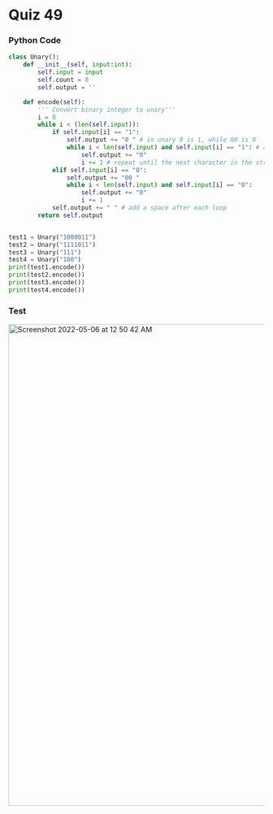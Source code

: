 # Quiz 49

### Python Code

```.py
class Unary():
    def __init__(self, input:int):
        self.input = input
        self.count = 0
        self.output = ''

    def encode(self):
        ''' Convert binary integer to unary'''
        i = 0
        while i < (len(self.input)):
            if self.input[i] == "1":
                self.output += "0 " # in unary 0 is 1, while 00 is 0
                while i < len(self.input) and self.input[i] == "1": # add 0s to the string for how many consecutive 1s are present
                    self.output += "0"
                    i += 1 # repeat until the next character in the string is a 0
            elif self.input[i] == "0":
                self.output += "00 "
                while i < len(self.input) and self.input[i] == "0":
                    self.output += "0"
                    i += 1
            self.output += " " # add a space after each loop
        return self.output


test1 = Unary("1000011")
test2 = Unary("1111011")
test3 = Unary("111")
test4 = Unary("100")
print(test1.encode())
print(test2.encode())
print(test3.encode())
print(test4.encode())
```

### Test

<img width="949" alt="Screenshot 2022-05-06 at 12 50 42 AM" src="https://user-images.githubusercontent.com/89366878/166962692-1fcb600d-9ad8-4009-9213-9ab3c5a89a88.png">
